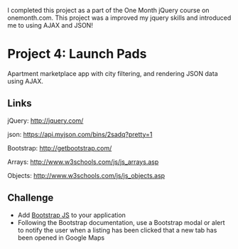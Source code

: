 I completed this project as a part of the One Month jQuery course on onemonth.com. This project was a improved my jquery skills and introduced me to using AJAX and JSON!

# Project 4: Launch Pads

Apartment marketplace app with city filtering, and rendering JSON data using AJAX.

## Links

jQuery: http://jquery.com/

json: https://api.myjson.com/bins/2sadq?pretty=1

Bootstrap: http://getbootstrap.com/

Arrays: http://www.w3schools.com/js/js_arrays.asp

Objects: http://www.w3schools.com/js/js_objects.asp

## Challenge
* Add [Bootstrap JS](https://maxcdn.bootstrapcdn.com/bootstrap/3.3.5/js/bootstrap.min.js) to your application
* Following the Bootstrap documentation, use a Bootstrap modal or alert to notify the user when a listing has been clicked that a new tab has been opened in Google Maps

